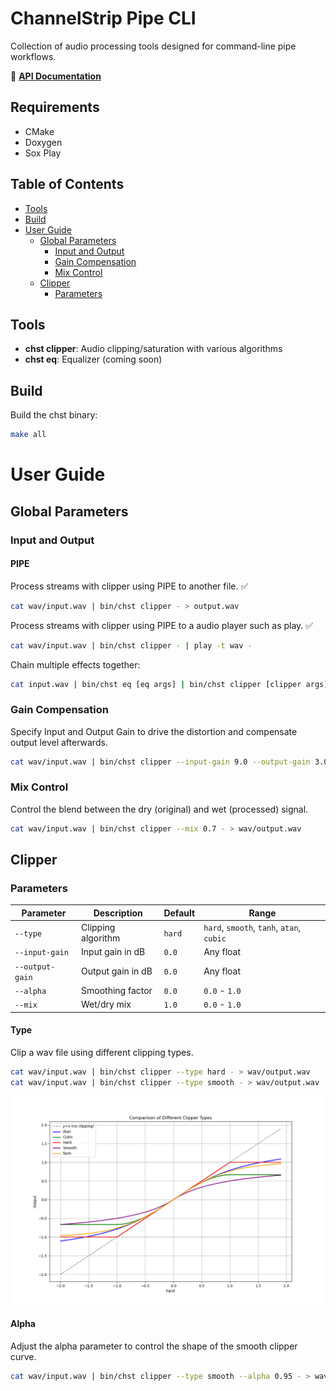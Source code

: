 # ChannelStrip Pipe CLI

Collection of audio processing tools designed for command-line pipe workflows.

📖 **[API Documentation](https://jabrennem.github.io/channelstrip-cli/)**

## Requirements
- CMake
- Doxygen
- Sox Play

## Table of Contents
- [Tools](#tools)
- [Build](#build)
- [User Guide](#user-guide)
  - [Global Parameters](#global-parameters)
    - [Input and Output](#input-and-output)
    - [Gain Compensation](#gain-compensation)
    - [Mix Control](#mix-control)
  - [Clipper](#clipper)
    - [Parameters](#parameters)


## Tools

- **chst clipper**: Audio clipping/saturation with various algorithms
- **chst eq**: Equalizer (coming soon)

## Build

Build the chst binary:

```bash
make all
```

# User Guide

## Global Parameters

### Input and Output

#### PIPE

Process streams with clipper using PIPE to another file. ✅

```bash
cat wav/input.wav | bin/chst clipper - > output.wav
```

Process streams with clipper using PIPE to a audio player such as play. ✅

```bash
cat wav/input.wav | bin/chst clipper - | play -t wav -
```

Chain multiple effects together:

```bash
cat input.wav | bin/chst eq [eq args] | bin/chst clipper [clipper args] > out.wav
```

### Gain Compensation

Specify Input and Output Gain to drive the distortion and compensate output level afterwards.

```bash
cat wav/input.wav | bin/chst clipper --input-gain 9.0 --output-gain 3.0 - > wav/output.wav
```

### Mix Control

Control the blend between the dry (original) and wet (processed) signal.

```bash
cat wav/input.wav | bin/chst clipper --mix 0.7 - > wav/output.wav
```

## Clipper

### Parameters

| Parameter | Description | Default | Range |
|-----------|-------------|---------|-------|
| `--type` | Clipping algorithm | `hard` | `hard`, `smooth`, `tanh`, `atan`, `cubic` |
| `--input-gain` | Input gain in dB | `0.0` | Any float |
| `--output-gain` | Output gain in dB | `0.0` | Any float |
| `--alpha` | Smoothing factor | `0.0` | `0.0` - `1.0` |
| `--mix` | Wet/dry mix | `1.0` | `0.0` - `1.0` |

#### Type

Clip a wav file using different clipping types.

```bash
cat wav/input.wav | bin/chst clipper --type hard - > wav/output.wav
cat wav/input.wav | bin/chst clipper --type smooth - > wav/output.wav
```

<img src="./images/clipper_types_comparison.png" alt="Description of image" width="500">

#### Alpha

Adjust the alpha parameter to control the shape of the smooth clipper curve.

```bash
cat wav/input.wav | bin/chst clipper --type smooth --alpha 0.95 - > wav/output.wav
```
